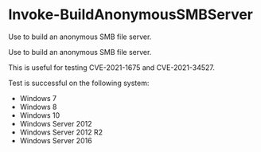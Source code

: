 # Invoke-BuildAnonymousSMBServer
Use to build an anonymous SMB file server.

Use to build an anonymous SMB file server.

This is useful for testing CVE-2021-1675 and CVE-2021-34527.

Test is successful on the following system:

- Windows 7
- Windows 8
- Windows 10
- Windows Server 2012
- Windows Server 2012 R2
- Windows Server 2016
